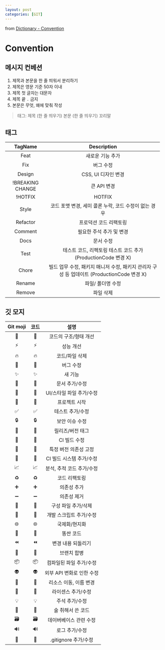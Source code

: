 ```yaml
---
layout: post
categories: [GIT]
---
```

from [Dictionary - Convention](https://github.com/newkayak12/Dictionary/blob/master/git/03.Convention.md)



# Convention

## 메시지 컨베션
1. 제목과 본문을 한 줄 띄워서 분리하기
2. 제목은 영문 기준 50자 이내
3. 제목 첫 글자는 대문자
4. 제목 끝 `.` 금지
5. 본문은 무엇, 왜에 맞춰 작성

> 태그: 제목
> (한 줄 띄우기)
> 본문
> (한 줄 띄우기)
> 꼬리말

## 태그
|     TagName      |                          Description                          |
|:----------------:|:-------------------------------------------------------------:|
|       Feat       |                           새로운 기능 추가                           |
|       Fix        |                             버그 수정                             |
|      Design      |                        CSS, UI 디자인 변경                         |
| !BREAKING CHANGE |                           큰 API 변경                            |
|     !HOTFIX      |                            HOTFIX                             |
|      Style       |               코드 포맷 변경, 세미 콜론 누락, 코드 수정이 없는 경우                |
|     Refactor     |                         프로덕션 코드 리팩토링                          |
|     Comment      |                        필요한 주석 추가 및 변경                         |
|       Docs       |                             문서 수정                             |
|       Test       |         테스트 코드, 리펙토링 테스트 코드 추가 (ProductionCode 변경 X)          |
|      Chore       | 빌드 업무 수정, 패키지 매니저 수정, 패키지 관리자 구성 등 업데이트 (ProductionCode 변경 X) |
|      Rename      |                          파일/ 폴더명 수정                           |
|      Remove      |                             파일 삭제                             |

## 깃 모지
| Git moji |  코드   | 설명|
|:--------:|:-----:|:----:|
|    🎨    | :art: |코드의 구조/형태 개선|
|    ⚡     |:zap:|성능 개선|
|    🔥    |:fire:|코드/파일 삭제|
|    🐛    |:bug:|버그 수정|
|    ✨     |:sparkles:|새 기능|
|    📝    |:memo:|문서 추가/수정|
|    💄    |:lipstick:|UI/스타일 파일 추가/수정|
|    🎉    |:tada:|프로젝트 시작|
|    ✅     |:white_check_mark:|테스트 추가/수정|
|    🔒    |:lock:|보안 이슈 수정|
|    🔖    |:bookmark:|릴리즈/버전 태그|
|    💚    |:green_heart:|CI 빌드 수정|
|    📌    |:pushpin:|특정 버전 의존성 고정|
|    👷    |:construction_worker:|CI 빌드 시스템 추가/수정|
|    📈    |:chart_with_upwards_trend:|분석, 추적 코드 추가/수정|
|    ♻     |:recycle:|코드 리팩토링|
|    ➕     |:heavy_plus_sign:|의존성 추가|
|    ➖     |:heavy_minus_sign:|의존성 제거|
|    🔧    |:wrench:|구성 파일 추가/삭제|
|    🔨    |:hammer:|개발 스크립트 추가/수정|
|    🌐    |:globe_with_meridians:|국제화/현지화|
|    💩    |:poop:|똥싼 코드|
|    ⏪     |:rewind:|변경 내용 되돌리기|
|    🔀    |:twisted_rightwards_arrows:|브랜치 합병|
|    📦    |:package:|컴파일된 파일 추가/수정|
|    👽    |:alien:|외부 API 변화로 인한 수정|
|    🚚    |:truck:|리소스 이동, 이름 변경|
|    📄    |:page_facing_up:|라이센스 추가/수정|
|    💡    |:bulb:|주석 추가/수정|
|    🍻    |:beers:|술 취해서 쓴 코드|
|    🗃    |:card_file_box:|데이버베이스 관련 수정|
|    🔊    |:loud_sound:|로그 추가/수정|
|    🙈    |:see_no_evil:| .gitignore 추가/수정|